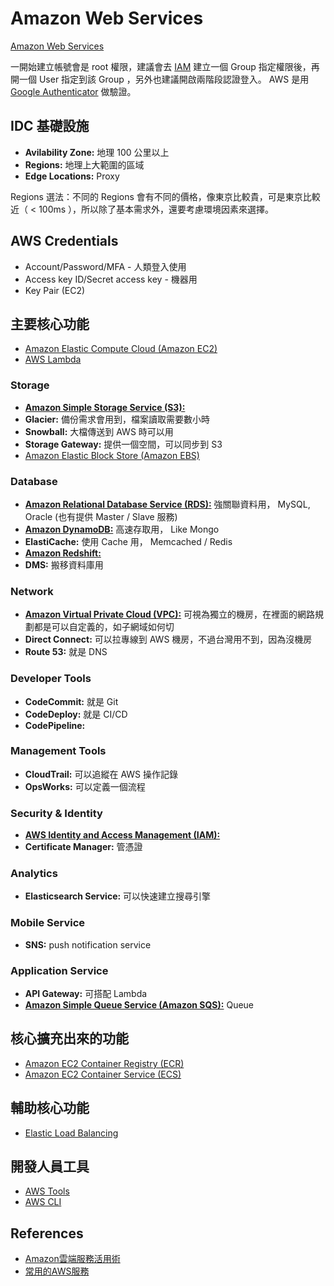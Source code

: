 Amazon Web Services
===================

[Amazon Web Services](https://aws.amazon.com/)

一開始建立帳號會是 root 權限，建議會去 [IAM](iam.md) 建立一個 Group 指定權限後，再開一個 User 指定到該 Group ，另外也建議開啟兩階段認證登入。 AWS 是用 [Google Authenticator](https://www.google.com.tw/webhp#q=google%20authenticator) 做驗證。

## IDC 基礎設施

* **Avilability Zone:** 地理 100 公里以上
* **Regions:** 地理上大範圍的區域
* **Edge Locations:** Proxy

Regions 選法：不同的 Regions 會有不同的價格，像東京比較貴，可是東京比較近（ < 100ms ），所以除了基本需求外，還要考慮環境因素來選擇。

## AWS Credentials

* Account/Password/MFA - 人類登入使用
* Access key ID/Secret access key - 機器用
* Key Pair (EC2)

## 主要核心功能

* [Amazon Elastic Compute Cloud (Amazon EC2)](ec2.md)
* [AWS Lambda](https://aws.amazon.com/tw/lambda/)

### Storage

* [**Amazon Simple Storage Service (S3):**](https://aws.amazon.com/tw/s3/)
* **Glacier:** 備份需求會用到，檔案讀取需要數小時
* **Snowball:** 大檔傳送到 AWS 時可以用
* **Storage Gateway:** 提供一個空間，可以同步到 S3
* [Amazon Elastic Block Store (Amazon EBS)](https://aws.amazon.com/tw/ebs/)

### Database

* [**Amazon Relational Database Service (RDS):**](https://aws.amazon.com/tw/rds/) 強關聯資料用， MySQL, Oracle (也有提供 Master / Slave 服務)
* [**Amazon DynamoDB:**](https://aws.amazon.com/tw/dynamodb/) 高速存取用， Like Mongo
* **ElastiCache:** 使用 Cache 用， Memcached / Redis
* [**Amazon Redshift:**](https://aws.amazon.com/tw/redshift/)
* **DMS:** 搬移資料庫用

### Network

* [**Amazon Virtual Private Cloud (VPC):**](vpc.md) 可視為獨立的機房，在裡面的網路規劃都是可以自定義的，如子網域如何切
* **Direct Connect:** 可以拉專線到 AWS 機房，不過台灣用不到，因為沒機房
* **Route 53:** 就是 DNS

### Developer Tools

* **CodeCommit:** 就是 Git
* **CodeDeploy:** 就是 CI/CD
* **CodePipeline:**

### Management Tools

* **CloudTrail:** 可以追縱在 AWS 操作記錄
* **OpsWorks:** 可以定義一個流程

### Security & Identity

* [**AWS Identity and Access Management (IAM):**](iam.md)
* **Certificate Manager:** 管憑證

### Analytics

* **Elasticsearch Service:** 可以快速建立搜尋引擎

### Mobile Service

* **SNS:** push notification service

### Application Service

* **API Gateway:** 可搭配 Lambda
* [**Amazon Simple Queue Service (Amazon SQS):**](https://aws.amazon.com/tw/sqs/) Queue

## 核心擴充出來的功能

* [Amazon EC2 Container Registry (ECR)](https://aws.amazon.com/tw/ecr/)
* [Amazon EC2 Container Service (ECS)](https://aws.amazon.com/tw/ecs/)

## 輔助核心功能

* [Elastic Load Balancing](https://aws.amazon.com/tw/elasticloadbalancing/)

## 開發人員工具

* [AWS Tools](https://aws.amazon.com/tw/tools/)
* [AWS CLI](cli.md)

## References

* [Amazon雲端服務活用術](http://www.ithome.com.tw/article/88754)
* [常用的AWS服務](http://www.tts.bz/archives/2450)
